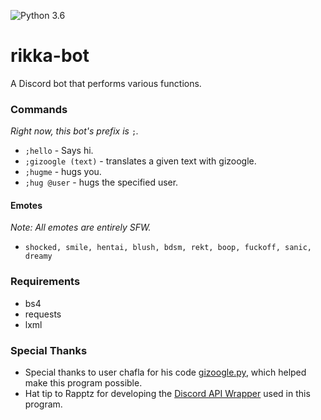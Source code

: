 ![Python 3.6](https://img.shields.io/badge/python-3.6-blue.svg)
# rikka-bot
A Discord bot that performs various functions.

### Commands
*Right now, this bot's prefix is* `;`*.*
- `;hello` - Says hi.
- `;gizoogle (text)` - translates a given text with gizoogle.
- `;hugme` - hugs you.
- `;hug @user` - hugs the specified user.

#### Emotes
*Note: All emotes are entirely SFW.*
- `shocked, smile, hentai, blush, bdsm, rekt, boop, fuckoff, sanic, dreamy`

### Requirements
- bs4
- requests
- lxml

### Special Thanks
- Special thanks to user chafla for his code [gizoogle.py](https://github.com/chafla/gizoogle-py), which helped make this program possible.
- Hat tip to Rapptz for developing the [Discord API Wrapper](https://github.com/Rapptz/discord.py) used in this program.